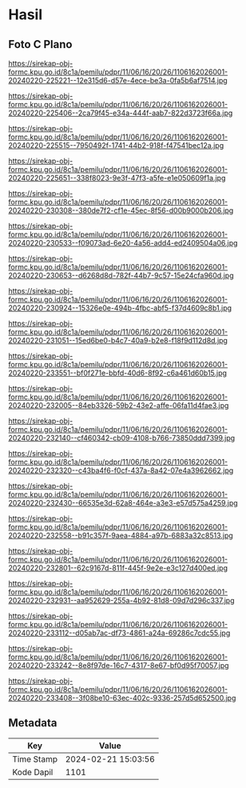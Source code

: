 # Hasil

## Foto C Plano

https://sirekap-obj-formc.kpu.go.id/8c1a/pemilu/pdpr/11/06/16/20/26/1106162026001-20240220-225221--12e315d6-d57e-4ece-be3a-0fa5b6af7514.jpg

https://sirekap-obj-formc.kpu.go.id/8c1a/pemilu/pdpr/11/06/16/20/26/1106162026001-20240220-225406--2ca79f45-e34a-444f-aab7-822d3723f66a.jpg

https://sirekap-obj-formc.kpu.go.id/8c1a/pemilu/pdpr/11/06/16/20/26/1106162026001-20240220-225515--7950492f-1741-44b2-918f-f47541bec12a.jpg

https://sirekap-obj-formc.kpu.go.id/8c1a/pemilu/pdpr/11/06/16/20/26/1106162026001-20240220-225651--338f8023-9e3f-47f3-a5fe-e1e050609f1a.jpg

https://sirekap-obj-formc.kpu.go.id/8c1a/pemilu/pdpr/11/06/16/20/26/1106162026001-20240220-230308--380de7f2-cf1e-45ec-8f56-d00b9000b206.jpg

https://sirekap-obj-formc.kpu.go.id/8c1a/pemilu/pdpr/11/06/16/20/26/1106162026001-20240220-230533--f09073ad-6e20-4a56-add4-ed2409504a06.jpg

https://sirekap-obj-formc.kpu.go.id/8c1a/pemilu/pdpr/11/06/16/20/26/1106162026001-20240220-230653--d6268d8d-782f-44b7-9c57-15e24cfa960d.jpg

https://sirekap-obj-formc.kpu.go.id/8c1a/pemilu/pdpr/11/06/16/20/26/1106162026001-20240220-230924--15326e0e-494b-4fbc-abf5-f37d4609c8b1.jpg

https://sirekap-obj-formc.kpu.go.id/8c1a/pemilu/pdpr/11/06/16/20/26/1106162026001-20240220-231051--15ed6be0-b4c7-40a9-b2e8-f18f9d112d8d.jpg

https://sirekap-obj-formc.kpu.go.id/8c1a/pemilu/pdpr/11/06/16/20/26/1106162026001-20240220-233551--bf0f271e-bbfd-40d6-8f92-c6a461d60b15.jpg

https://sirekap-obj-formc.kpu.go.id/8c1a/pemilu/pdpr/11/06/16/20/26/1106162026001-20240220-232005--84eb3326-59b2-43e2-affe-06fa11d4fae3.jpg

https://sirekap-obj-formc.kpu.go.id/8c1a/pemilu/pdpr/11/06/16/20/26/1106162026001-20240220-232140--cf460342-cb09-4108-b766-73850ddd7399.jpg

https://sirekap-obj-formc.kpu.go.id/8c1a/pemilu/pdpr/11/06/16/20/26/1106162026001-20240220-232320--c43ba4f6-f0cf-437a-8a42-07e4a3962662.jpg

https://sirekap-obj-formc.kpu.go.id/8c1a/pemilu/pdpr/11/06/16/20/26/1106162026001-20240220-232430--66535e3d-62a8-464e-a3e3-e57d575a4259.jpg

https://sirekap-obj-formc.kpu.go.id/8c1a/pemilu/pdpr/11/06/16/20/26/1106162026001-20240220-232558--b91c357f-9aea-4884-a97b-6883a32c8513.jpg

https://sirekap-obj-formc.kpu.go.id/8c1a/pemilu/pdpr/11/06/16/20/26/1106162026001-20240220-232801--62c9167d-811f-445f-9e2e-e3c127d400ed.jpg

https://sirekap-obj-formc.kpu.go.id/8c1a/pemilu/pdpr/11/06/16/20/26/1106162026001-20240220-232931--aa952629-255a-4b92-81d8-09d7d296c337.jpg

https://sirekap-obj-formc.kpu.go.id/8c1a/pemilu/pdpr/11/06/16/20/26/1106162026001-20240220-233112--d05ab7ac-df73-4861-a24a-69286c7cdc55.jpg

https://sirekap-obj-formc.kpu.go.id/8c1a/pemilu/pdpr/11/06/16/20/26/1106162026001-20240220-233242--8e8f97de-16c7-4317-8e67-bf0d95f70057.jpg

https://sirekap-obj-formc.kpu.go.id/8c1a/pemilu/pdpr/11/06/16/20/26/1106162026001-20240220-233408--3f08be10-63ec-402c-9336-257d5d652500.jpg


## Metadata

| Key        | Value               |
| ---------- | ------------------- |
| Time Stamp | 2024-02-21 15:03:56 |
| Kode Dapil | 1101                |



